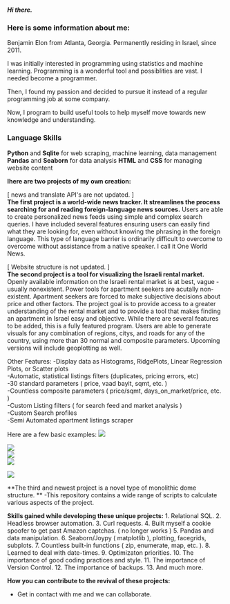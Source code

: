 ##### Hi there.

### Here is some information about me:

Benjamin Elon from Atlanta, Georgia. Permanently residing in Israel, since 2011.

I was initially interested in programming using statistics and machine learning. Programming is a wonderful tool and possiblities are vast. I needed become a programmer.

Then, I found my passion and decided to pursue it instead of a regular programming job at some company.

Now, I program to build useful tools to help myself move towards new knowledge and understanding.

### Language Skills
**Python** and **Sqlite** for web scraping, machine learning, data management
**Pandas** and **Seaborn** for data analysis
**HTML** and **CSS** for managing website content

**Ihere are two projects of my own creation:**

[ news and translate API's are not updated. ]<br>
**The first project is a world-wide news tracker. It streamlines the process searching for and reading foreign-language news sources.** Users are able to create personalized news feeds using simple and complex search queries. I have included several features ensuring users can easily find what they are looking for, even without knowing the phrasing in the foreign language. This type of language barrier is ordinarily difficult to overcome to overcome without assistance from a native speaker. I call it One World News.


[ Website structure is not updated. ]<br>
**The second project is a tool for visualizing the Israeli rental market.** Openly available information on the Israeli rental market is at best, vague - usually nonexistent. Power tools for apartment seekers are acutally non-existent. Apartment seekers are forced to make subjective decisions about price and other factors. The project goal is to provide access to a greater understanding of the rental market and to provide a tool that makes finding an apartment in Israel easy and objective. While there are several features to be added, this is a fully featured program. Users are able to generate visuals for any combination of regions, citys, and roads for any of the country, using more than 30 normal and composite parameters. Upcoming versions will include geoplotting as well. 

Other Features:
-Display data as Histograms, RidgePlots, Linear Regression Plots, or Scatter plots<br>
-Automatic, statistical listings filters (duplicates, pricing errors, etc)<br>
-30 standard parameters ( price, vaad bayit, sqmt, etc. )<br>
-Countless composite parameters ( price/sqmt, days_on_market/price, etc. )<br>
-Custom Listing filters ( for search feed and market analysis )<br>
-Custom Search profiles<br>
-Semi Automated apartment listings scraper<br>

Here are a few basic examples:
![](https://github.com/Benjamin-Elon/reator_advantage_pics/blob/main/areas_price.jpg?raw=true)

![](https://github.com/Benjamin-Elon/reator_advantage_pics/blob/main/netanya_price.jpg?raw=true)<br>
![](https://github.com/Benjamin-Elon/reator_advantage_pics/blob/main/netanya_sqmt.jpg?raw=true)<br>
![](https://github.com/Benjamin-Elon/reator_advantage_pics/blob/main/netanya_price_sqmt.jpg?raw=true)

![](https://github.com/Benjamin-Elon/reator_advantage_pics/blob/main/karayot_price.jpg?raw=true)

**The third and newest project is a novel type of monolithic dome structure. **
-This repository contains a wide range of scripts to calculate various aspects of the project.

**Skills gained while developing these unique projects:**
    1. Relational SQL.
    2. Headless browser automation.
    3. Curl requests.
    4. Built myself a cookie spoofer to get past Amazon captchas. ( no longer works )
    5. Pandas and data manipulation.
    6. Seaborn/Joypy ( matplotlib ), plotting, facegrids, subplots.
    7. Countless built-in functions ( zip, enumerate, map, etc. ).
    8. Learned to deal with date-times.
    9. Optimizaton priorities.
    10. The importance of good coding practices and style.
    11. The importance of Version Control.
    12. The importance of backups. 
    13. And much more.

**How you can contribute to the revival of these projects:**
- Get in contact with me and we can collaborate.
